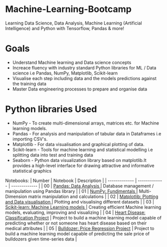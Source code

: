 # Machine-Learning-Bootcamp
Learning Data Science, Data Analysis, Machine Learning (Artificial Intelligence) and Python with Tensorflow, Pandas & more!

# Goals
* Understand Machine learning and Data science concepts
* Increace fluency with industry standard Python libraries for ML / Data science i.e Pandas, NumPy, Matplotlib, Scikit-learn
* Visualise each step including data and the models predictions against the training data 
* Master Data engineering processes to prepare and organise data

# Python libraries Used
* NumPy - To create multi-dimensional arrays, matrices etc. for Machine learning models.
* Pandas - For analysis and manipulation of tabular data in Dataframes i.e importing CSV's.
* Matplotlib - For data visualisation and graphical plotting of data.
* Scikit-learn - Tools for machine learning and statistical modelling i.e splitting data into test and training data
* Seaborn - Python data visualization library based on matplotlib.It provides a high-level interface for drawing attractive and informative statistical graphics

Notebooks:
| Number | Notebook | Description |
| ------------- | ------------- | ------------- |
| 00 | [Pandas: Data Analysis ](https://github.com/sayeddotexe/Machine-Learning-Bootcamp/blob/main/00_Pandas_Data_Analysis.ipynb) | Database management / manipulation using Pandas library |
| 01 | [NumPy: Fundimentals ](https://github.com/sayeddotexe/Machine-Learning-Bootcamp/blob/main/01_NumPy__Fundimentals.ipynb) | Multi-Dimension matrix manipulation and calculations |
| 02 | [Matplotlib: Plotting and Data visualisation ](https://github.com/sayeddotexe/Machine-Learning-Bootcamp/blob/main/02_Matplotlib_Plotting_and_Data_Visualisation.ipynb) | Plotting and visualising different datasets |
| 03 | [Scikit-learn: Machine Learning models ](https://github.com/sayeddotexe/Machine-Learning-Bootcamp/blob/main/03_Scikit_learn_ML_Models.ipynb) | Creating efficient Machine learning models, evaluating, improving and visualizing |
| 04 | [Heart Disease: Classification Project](https://github.com/sayeddotexe/Machine-Learning-Bootcamp/blob/main/04_Heart_Disease_Classification.ipynb) | Project to build a machine learning model capable of predicting whether or not someone has heart disease based on their medical attributes |
| 05 | [Bulldozer: Price Regression Project](https://github.com/sayeddotexe/Machine-Learning-Bootcamp/blob/main/05_Bulldozer_price_regression.ipynb) | Project to build a machine learning model capable of predicting the sale price of bulldozers given time-series data |



